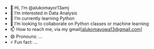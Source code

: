 - 👋 Hi, I’m @alukomayor13amj
- 👀 I’m interested in Data Analysis 
- 🌱 I’m currently learning Python
- 💞️ I’m looking to collaborate on Python classes or machine learning 
- 📫 How to reach me, via my gmail[alukomayowa13@gmail.com]
- 😄 Pronouns: ...
- ⚡ Fun fact: ...

<!---
alukomayor13amj/alukomayor13amj is a ✨ special ✨ repository because its `README.md` (this file) appears on your GitHub profile.
You can click the Preview link to take a look at your changes.
--->
